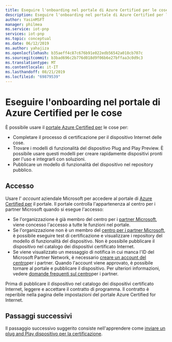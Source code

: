 ```yaml
---
title: Eseguire l'onboarding nel portale di Azure Certified per le cose | Microsoft Docs
description: Eseguire l'onboarding nel portale di Azure Certified per l'it.
author: YasinMSFT
manager: philmea
ms.service: iot-pnp
services: iot-pnp
ms.topic: conceptual
ms.date: 06/12/2019
ms.author: yahajiza
ms.openlocfilehash: b35aeff4c87c676b91e022edb56542a018cb707c
ms.sourcegitcommit: b3bad696c2b776d018d9f06b6e27bffaa3c0d9c3
ms.translationtype: MT
ms.contentlocale: it-IT
ms.lasthandoff: 08/21/2019
ms.locfileid: "69879539"
---
```

# <a name="onboard-to-the-azure-certified-for-iot-portal"></a>Eseguire l'onboarding nel portale di Azure Certified per le cose

È possibile usare il [portale Azure Certified per](https://aka.ms/ACFI) le cose per:

- Completare il processo di certificazione per il dispositivo Internet delle cose.
- Trovare i modelli di funzionalità del dispositivo Plug and Play Preview. È possibile usare questi modelli per creare rapidamente dispositivi pronti per l'uso e integrarli con soluzioni.
- Pubblicare un modello di funzionalità del dispositivo nel repository pubblico.

## <a name="sign-in"></a>Accesso

Usare l' _account_ aziendale Microsoft per accedere al portale di [Azure Certified per](https://aka.ms/ACFI) il portale. Il portale controlla l'appartenenza al centro per i partner Microsoft quando si esegue l'accesso:

- Se l'organizzazione è già membro del centro per i [partner Microsoft](https://docs.microsoft.com/partner-center/), viene concesso l'accesso a tutte le funzioni nel portale.
- Se l'organizzazione non è un membro del [centro per i partner Microsoft](https://docs.microsoft.com/partner-center/), è possibile eseguire test di certificazione e visualizzare i repository del modello di funzionalità del dispositivo. Non è possibile pubblicare il dispositivo nel catalogo dei dispositivi certificato Internet.
- Se viene visualizzato un messaggio di notifica in cui manca l'ID del Microsoft Partner Network, è necessario [creare un account del centro](https://docs.microsoft.com/partner-center/mpn-create-a-partner-center-account)per i partner. Quando l'account viene approvato, è possibile tornare al portale e pubblicare il dispositivo. Per ulteriori informazioni, vedere [domande frequenti sul centro](https://support.microsoft.com/help/4340639/partner-center-account-faqs)per i partner.

Prima di pubblicare il dispositivo nel catalogo dei dispositivi certificato Internet, leggere e accettare il contratto di programma. Il contratto è reperibile nella pagina delle impostazioni del portale Azure Certified for Internet.

## <a name="next-steps"></a>Passaggi successivi

Il passaggio successivo suggerito consiste nell'apprendere come [inviare un plug and Play dispositivo per la certificazione](tutorial-certification-test.md).
